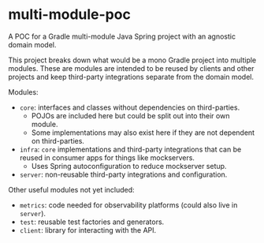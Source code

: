 # multi-module-poc
A POC for a Gradle multi-module Java Spring project with an agnostic domain model.

This project breaks down what would be a mono Gradle project into multiple modules. 
These are modules are intended to be reused by clients and other projects and keep third-party integrations separate from the domain model.

Modules:
* `core`: interfaces and classes without dependencies on third-parties. 
  * POJOs are included here but could be split out into their own module.
  * Some implementations may also exist here if they are not dependent on third-parties.
* `infra`: `core` implementations and third-party integrations that can be reused in consumer apps for things like mockservers.
  * Uses Spring autoconfiguration to reduce mockserver setup.
* `server`: non-reusable third-party integrations and configuration.

Other useful modules not yet included:
* `metrics`: code needed for observability platforms (could also live in `server`).
* `test`: reusable test factories and generators.
* `client`: library for interacting with the API.
